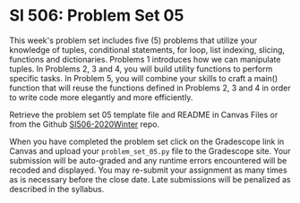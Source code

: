 # SI 506: Problem Set 05
This week's problem set includes five (5) problems that utilize your knowledge of tuples, 
conditional statements, for loop, list indexing, slicing, functions and dictionaries.
Problems 1 introduces how we can manipulate tuples. In Problems 2, 3 and 4, you will build 
utility functions to perform specific tasks. In Problem 5, you will combine your skills to 
craft a main() function that will reuse the functions defined in Problems 2, 3 and 4 in order 
to write code more elegantly and more efficiently.

Retrieve the problem set 05 template file and README in Canvas Files or from the Github
[SI506-2020Winter](https://github.com/umsi-arwhyte/SI506-2020Winter/tree/master/code/problem_set_05)
repo.

When you have completed the problem set click on the Gradescope link in Canvas and upload your
`problem_set_05.py` file to the Gradescope site.  Your submission will be auto-graded and any runtime
errors encountered will be recoded and displayed.  You may re-submit your assignment as many
times as is necessary before the close date.  Late submissions will be penalized as described
in the syllabus.
